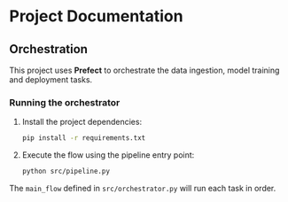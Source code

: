 # Project Documentation

## Orchestration

This project uses **Prefect** to orchestrate the data ingestion, model training
and deployment tasks.

### Running the orchestrator

1. Install the project dependencies:

   ```bash
   pip install -r requirements.txt
   ```

2. Execute the flow using the pipeline entry point:

   ```bash
   python src/pipeline.py
   ```

The `main_flow` defined in `src/orchestrator.py` will run each task in order.

